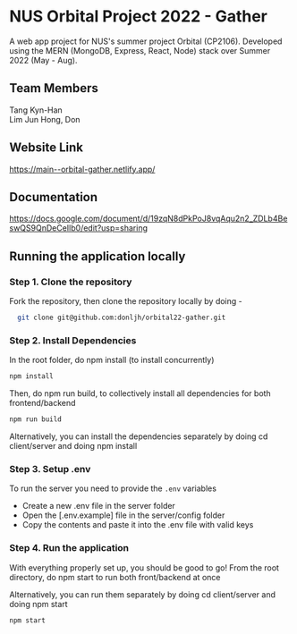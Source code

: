 # NUS Orbital Project 2022 - Gather

A web app project for NUS's summer project Orbital (CP2106). Developed using the MERN (MongoDB, Express, React, Node) stack over Summer 2022 (May - Aug).

## Team Members

Tang Kyn-Han  
Lim Jun Hong, Don

## Website Link

https://main--orbital-gather.netlify.app/

## Documentation

https://docs.google.com/document/d/19zqN8dPkPoJ8vqAqu2n2_ZDLb4BeswQS9QnDeCeIlb0/edit?usp=sharing

## Running the application locally

### Step 1. Clone the repository

Fork the repository, then clone the repository locally by doing -

```sh
  git clone git@github.com:donljh/orbital22-gather.git
```

### Step 2. Install Dependencies

In the root folder, do npm install (to install concurrently)

```sh
npm install
```

Then, do npm run build, to collectively install all dependencies for both frontend/backend

```sh
npm run build
```

Alternatively, you can install the dependencies separately by doing cd client/server and doing npm install

### Step 3. Setup .env

To run the server you need to provide the `.env` variables

- Create a new .env file in the server folder
- Open the [.env.example] file in the server/config folder
- Copy the contents and paste it into the .env file with valid keys

### Step 4. Run the application

With everything properly set up, you should be good to go! From the root directory, do npm start to run both front/backend at once

Alternatively, you can run them separately by doing cd client/server and doing npm start

```sh
npm start
```
